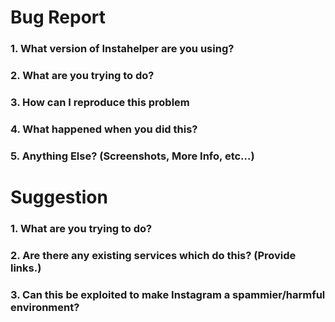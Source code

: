 # Bug Report

### 1. What version of Instahelper are you using?

### 2. What are you trying to do?

### 3. How can I reproduce this problem

### 4. What happened when you did this?

### 5. Anything Else? (Screenshots, More Info, etc...)

# Suggestion

### 1. What are you trying to do?

### 2. Are there any existing services which do this? (Provide links.)

### 3. Can this be exploited to make Instagram a spammier/harmful environment?